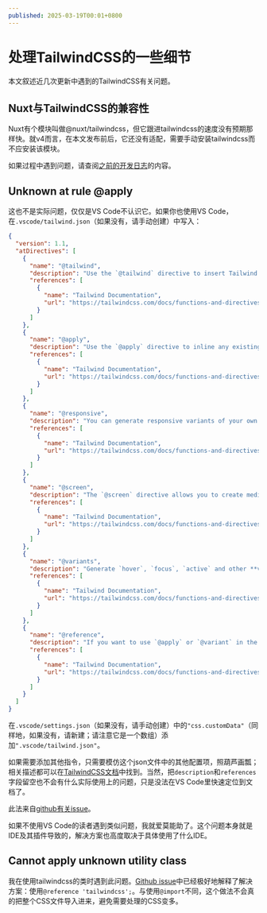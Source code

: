 ```yaml
---
published: 2025-03-19T00:01+0800
---
```


# 处理TailwindCSS的一些细节

本文叙述近几次更新中遇到的TailwindCSS有关问题。

## Nuxt与TailwindCSS的兼容性

Nuxt有个模块叫做@nuxt/tailwindcss，但它跟进tailwindcss的速度没有预期那样快。就v4而言，在本文发布前后，它还没有适配，需要手动安装tailwindcss而不应安装该模块。

<!-- NuxtLink似乎没法在这里通过MDC引用……算了，这本来就只是个优化，不用NuxtLink也无伤大雅。 -->

如果过程中遇到问题，请查阅[之前的开发日志](/posts/前端/本站开发日志/从零到第一篇开发日志)的内容。

## Unknown at rule @apply

这也不是实际问题，仅仅是VS Code不认识它。如果你也使用VS Code，在`.vscode/tailwind.json`（如果没有，请手动创建）中写入：

````json
{
  "version": 1.1,
  "atDirectives": [
    {
      "name": "@tailwind",
      "description": "Use the `@tailwind` directive to insert Tailwind's `base`, `components`, `utilities` and `screens` styles into your CSS.",
      "references": [
        {
          "name": "Tailwind Documentation",
          "url": "https://tailwindcss.com/docs/functions-and-directives#tailwind"
        }
      ]
    },
    {
      "name": "@apply",
      "description": "Use the `@apply` directive to inline any existing utility classes into your own custom CSS. This is useful when you find a common utility pattern in your HTML that you’d like to extract to a new component.",
      "references": [
        {
          "name": "Tailwind Documentation",
          "url": "https://tailwindcss.com/docs/functions-and-directives#apply"
        }
      ]
    },
    {
      "name": "@responsive",
      "description": "You can generate responsive variants of your own classes by wrapping their definitions in the `@responsive` directive:\n```css\n@responsive {\n  .alert {\n    background-color: #E53E3E;\n  }\n}\n```\n",
      "references": [
        {
          "name": "Tailwind Documentation",
          "url": "https://tailwindcss.com/docs/functions-and-directives#responsive"
        }
      ]
    },
    {
      "name": "@screen",
      "description": "The `@screen` directive allows you to create media queries that reference your breakpoints by **name** instead of duplicating their values in your own CSS:\n```css\n@screen sm {\n  /* ... */\n}\n```\n…gets transformed into this:\n```css\n@media (min-width: 640px) {\n  /* ... */\n}\n```\n",
      "references": [
        {
          "name": "Tailwind Documentation",
          "url": "https://tailwindcss.com/docs/functions-and-directives#screen"
        }
      ]
    },
    {
      "name": "@variants",
      "description": "Generate `hover`, `focus`, `active` and other **variants** of your own utilities by wrapping their definitions in the `@variants` directive:\n```css\n@variants hover, focus {\n   .btn-brand {\n    background-color: #3182CE;\n  }\n}\n```\n",
      "references": [
        {
          "name": "Tailwind Documentation",
          "url": "https://tailwindcss.com/docs/functions-and-directives#variants"
        }
      ]
    },
    {
      "name": "@reference",
      "description": "If you want to use `@apply` or `@variant` in the `<style>` block of a Vue or Svelte component, or within CSS modules, you will need to import your theme variables, custom utilities, and custom variants to make those values available in that context. \nTo do this without duplicating any CSS in your output, use the `@reference` directive to import your main stylesheet for reference without actually including the styles.",
      "references": [
        {
          "name": "Tailwind Documentation",
          "url": "https://tailwindcss.com/docs/functions-and-directives#reference-directive"
        }
      ]
    }
  ]
}
````

在`.vscode/settings.json`（如果没有，请手动创建）中的`"css.customData"`（同样地，如果没有，请新建；请注意它是一个数组）添加`".vscode/tailwind.json"`。

如果需要添加其他指令，只需要模仿这个json文件中的其他配置项，照葫芦画瓢；相关描述都可以在[TailwindCSS文档](https://tailwindcss.com/docs/functions-and-directives)中找到。当然，把`description`和`references`字段留空也不会有什么实际使用上的问题，只是没法在VS Code里快速定位到文档了。

此法来自[github有关issue](https://github.com/tailwindlabs/tailwindcss/discussions/5258)。

如果不使用VS Code的读者遇到类似问题，我就爱莫能助了。这个问题本身就是IDE及其插件导致的，解决方案也高度取决于具体使用了什么IDE。

## Cannot apply unknown utility class

我在使用tailwindcss的类时遇到此问题。[Github issue](https://github.com/tailwindlabs/tailwindcss/issues/15778)中已经极好地解释了解决方案：使用`@reference 'tailwindcss';`。与使用`@import`不同，这个做法不会真的把整个CSS文件导入进来，避免需要处理的CSS变多。
